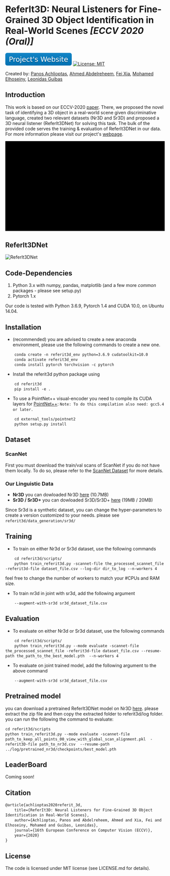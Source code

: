 # ReferIt3D: Neural Listeners for Fine-Grained 3D Object Identification in Real-World Scenes *[ECCV 2020 (Oral)]*  
[![Website Badge](images/project_website_badge.svg)](https://referit3d.github.io)
[![License: MIT](https://img.shields.io/badge/License-MIT-green.svg)](https://opensource.org/licenses/MIT)
<!--[![arXiv](https://img.shields.io/badge/arXiv-1234.56789-b31b1b.svg?style=plastic)](https://arxiv.org/abs/1234.56789)-->
Created by: [Panos Achlioptas](http://ai.stanford.edu/~optas/), [Ahmed Abdelreheem](http://aabdelreheem.me), [Fei Xia](http://fxia.me/), [Mohamed Elhoseiny](http://www.mohamed-elhoseiny.com/), [Leonidas Guibas](https://geometry.stanford.edu/member/guibas/)
  
 
## Introduction
This work is based on our ECCV-2020 [paper](https://www.ecva.net/papers/eccv_2020/papers_ECCV/papers/123460409.pdf). There, we proposed the novel task of identifying a 3D object in a real-world scene given discriminative language, created two relevant datasets (Nr3D and Sr3D) and proposed a 3D neural listener (ReferIt3DNet) for solving this task. The bulk of the provided code serves the training & evaluation of ReferIt3DNet in our data. For more information please visit our project's [webpage](https://referit3d.github.io).

![](images/draft_teaser_gif.gif)

## ReferIt3DNet
![ReferIt3DNet](https://referit3d.github.io/img/method.png)

## Code-Dependencies
1. Python 3.x with numpy, pandas, matplotlib (and a few more *common* packages - please see setup.py)
2. Pytorch 1.x

Our code is tested with Python 3.6.9, Pytorch 1.4 and CUDA 10.0, on Ubuntu 14.04.

## Installation
- (recommended) you are advised to create a new anaconda environment, please use the following commands to create a new one. 
```Console
    conda create -n referit3d_env python=3.6.9 cudatoolkit=10.0
    conda activate referit3d_env
    conda install pytorch torchvision -c pytorch
```

- Install the referit3d python package using
```Console
    cd referit3d
    pip install -e .
```

- To use a PointNet++ visual-encoder you need to compile its CUDA layers for [PointNet++](http://arxiv.org/abs/1706.02413):
```Note: To do this compilation also need: gcc5.4 or later.```
```Console
    cd external_tools/pointnet2
    python setup.py install
```

## Dataset

### ScanNet
First you must download the train/val scans of ScanNet if you do not have them locally. To do so, please refer to the [ScanNet Dataset](referit3d/data/scannet/README.md) for more details.

### Our Linguistic Data
* **Nr3D** you can dowloaded Nr3D [here](https://drive.google.com/file/d/1qswKclq4BlnHSGMSgzLmUu8iqdUXD8ZC/view?usp=sharing) (10.7MB)
* **Sr3D / Sr3D+** you can dowloaded Sr3D/Sr3D+ [here](https://drive.google.com/drive/folders/1DS4uQq7fCmbJHeE-rEbO8G1-XatGEqNV?usp=sharing) (19MB / 20MB)

Since Sr3d is a synthetic dataset, you can change the hyper-parameters to create a version customized to your needs. please see ``referit3d/data_generation/sr3d/``  

## Training
* To train on either Nr3d or Sr3d dataset, use the following commands
```Console
    cd referit3d/scripts/
    python train_referit3d.py -scannet-file the_processed_scannet_file -referit3d-file dataset_file.csv --log-dir dir_to_log --n-workers 4
```
feel free to change the number of workers to match your #CPUs and RAM size.

* To train nr3d in joint with sr3d, add the following argument
```Console
    --augment-with-sr3d sr3d_dataset_file.csv
``` 

## Evaluation
* To evaluate on either Nr3d or Sr3d dataset, use the following commands
```Console
    cd referit3d/scripts/
    python train_referit3d.py --mode evaluate -scannet-file the_processed_scannet_file -referit3d-file dataset_file.csv --resume-path the_path_to_the_best_model.pth  --n-workers 4 
```
* To evaluate on joint trained model, add the following argument to the above command
```Console
    --augment-with-sr3d sr3d_dataset_file.csv
``` 

## Pretrained model
you can download a pretrained ReferIt3DNet model on Nr3D [here](https://drive.google.com/drive/folders/1v50Bwq224Cj4Y4h-OX8mzDaKCQzMeFLl?usp=sharing). please extract the zip file and then copy the extracted folder to referit3d/log folder. you can run the following the command to evaluate:
```
cd referit3d/scripts
python train_referit3d.py --mode evaluate -scannet-file path_to_keep_all_points_00_view_with_global_scan_alignment.pkl  -referit3D-file path_to_nr3d.csv  --resume-path ../log/pretrained_nr3d/checkpoints/best_model.pth
```

## LeaderBoard
   Coming soon!

## Citation
```
@article{achlioptas2020referit_3d,
    title={ReferIt3D: Neural Listeners for Fine-Grained 3D Object Identification in Real-World Scenes},
    author={Achlioptas, Panos and Abdelreheem, Ahmed and Xia, Fei and Elhoseiny, Mohamed and Guibas, Leonidas},
    journal={16th European Conference on Computer Vision (ECCV)},
    year={2020}
}
```

## License
The code is licensed under MIT license (see LICENSE.md for details).
